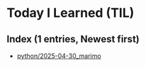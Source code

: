 # Today I Learned (TIL)

## Index (1 entries, Newest first)

- [python/2025-04-30_marimo](./python/2025-04-30_marimo)
